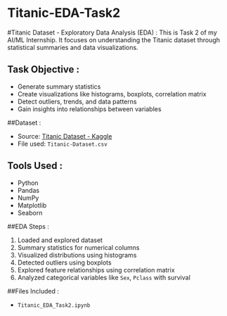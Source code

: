 # Titanic-EDA-Task2

#Titanic Dataset - Exploratory Data Analysis (EDA) :
This is Task 2 of my AI/ML Internship. It focuses on understanding the Titanic dataset through statistical summaries and data visualizations.

## Task Objective :
- Generate summary statistics
- Create visualizations like histograms, boxplots, correlation matrix
- Detect outliers, trends, and data patterns
- Gain insights into relationships between variables

##Dataset :
- Source: [Titanic Dataset - Kaggle](https://www.kaggle.com/datasets/yasserh/titanic-dataset)
- File used: `Titanic-Dataset.csv`

## Tools Used :
- Python
- Pandas
- NumPy
- Matplotlib
- Seaborn

##EDA Steps :
1. Loaded and explored dataset
2. Summary statistics for numerical columns
3. Visualized distributions using histograms
4. Detected outliers using boxplots
5. Explored feature relationships using correlation matrix
6. Analyzed categorical variables like `Sex`, `Pclass` with survival

##Files Included :
- `Titanic_EDA_Task2.ipynb`
